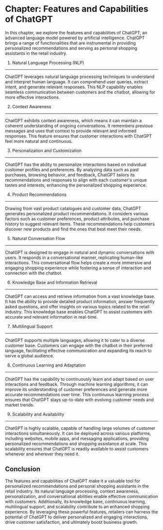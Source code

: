 Chapter: Features and Capabilities of ChatGPT
=============================================

In this chapter, we explore the features and capabilities of ChatGPT, an advanced language model powered by artificial intelligence. ChatGPT brings a range of functionalities that are instrumental in providing personalized recommendations and serving as personal shopping assistants in the retail industry.

1. Natural Language Processing (NLP)
------------------------------------

ChatGPT leverages natural language processing techniques to understand and interpret human language. It can comprehend user queries, extract intent, and generate relevant responses. This NLP capability enables seamless communication between customers and the chatbot, allowing for more effective interactions.

2. Context Awareness
--------------------

ChatGPT exhibits context awareness, which means it can maintain a coherent understanding of ongoing conversations. It remembers previous messages and uses that context to provide relevant and informed responses. This feature ensures that customer interactions with ChatGPT feel more natural and continuous.

3. Personalization and Customization
------------------------------------

ChatGPT has the ability to personalize interactions based on individual customer profiles and preferences. By analyzing data such as past purchases, browsing behavior, and feedback, ChatGPT tailors its recommendations and responses to align with each customer's unique tastes and interests, enhancing the personalized shopping experience.

4. Product Recommendations
--------------------------

Drawing from vast product catalogues and customer data, ChatGPT generates personalized product recommendations. It considers various factors such as customer preferences, product attributes, and purchase history to suggest relevant items. These recommendations help customers discover new products and find the ones that best meet their needs.

5. Natural Conversation Flow
----------------------------

ChatGPT is designed to engage in natural and dynamic conversations with users. It responds in a conversational manner, replicating human-like interactions. This conversational flow helps create a more immersive and engaging shopping experience while fostering a sense of interaction and connection with the chatbot.

6. Knowledge Base and Information Retrieval
-------------------------------------------

ChatGPT can access and retrieve information from a vast knowledge base. It has the ability to provide detailed product information, answer frequently asked questions, and offer insights on various topics related to the retail industry. This knowledge base enables ChatGPT to assist customers with accurate and relevant information in real-time.

7. Multilingual Support
-----------------------

ChatGPT supports multiple languages, allowing it to cater to a diverse customer base. Customers can engage with the chatbot in their preferred language, facilitating effective communication and expanding its reach to serve a global audience.

8. Continuous Learning and Adaptation
-------------------------------------

ChatGPT has the capability to continuously learn and adapt based on user interactions and feedback. Through machine learning algorithms, it can improve its understanding of customer preferences and generate more accurate recommendations over time. This continuous learning process ensures that ChatGPT stays up-to-date with evolving customer needs and market trends.

9. Scalability and Availability
-------------------------------

ChatGPT is highly scalable, capable of handling large volumes of customer interactions simultaneously. It can be deployed across various platforms, including websites, mobile apps, and messaging applications, providing personalized recommendations and shopping assistance at scale. This scalability ensures that ChatGPT is readily available to assist customers whenever and wherever they need it.

Conclusion
----------

The features and capabilities of ChatGPT make it a valuable tool for personalized recommendations and personal shopping assistants in the retail industry. Its natural language processing, context awareness, personalization, and conversational abilities enable effective communication with customers. Additionally, its knowledge base, continuous learning, multilingual support, and scalability contribute to an enhanced shopping experience. By leveraging these powerful features, retailers can harness the potential of ChatGPT to deliver personalized and engaging interactions, drive customer satisfaction, and ultimately boost business growth.
